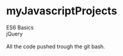 # myJavascriptProjects

ES6 Basics <br/>
jQuery <br/>
<br/>
All the code pushed trough the git bash.